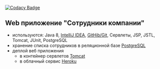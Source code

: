 [![Codacy Badge](https://api.codacy.com/project/badge/Grade/3b83b4a06246473f92be693e02d1a103)](https://www.codacy.com/app/AlexeyKorban/employees?utm_source=github.com&amp;utm_medium=referral&amp;utm_content=AlexeyKorban/employees&amp;utm_campaign=Badge_Grade)
## Web приложение "Сотрудники компании"
 - используются: Java 8, <a href="https://zeroturnaround.com/rebellabs/java-tools-and-technologies-landscape-2016-trends/#java-ides-adoption">IntelliJ IDEA</a>,
    <a href="https://zeroturnaround.com/rebellabs/java-tools-and-technologies-landscape-2016-trends/#java-vcs-adoption">GitHib/Git</a>, Сервлеты, JSP, JSTL, Tomcat, JUnit, PostgreSQL
 - хранение списка сотрудников в реляционной базе <a href="https://ru.wikipedia.org/wiki/PostgreSQL">PostgreSQL</a>
 - деплой веб приложения
    - в контейнер сервлетов <a href="http://tomcat.apache.org/">Tomcat</a>
    - в облачный сервис <a href="https://www.heroku.com/">Heroku</a>